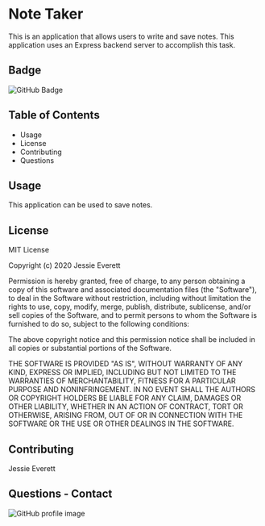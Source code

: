 # Note Taker 
This is an application that allows users to write and save notes. This application uses an Express backend server to accomplish this task. 
## Badge 
![GitHub Badge](https://img.shields.io/badge/Note%20Taker-I%20did%20my%20best-blue) 
## Table of Contents 
* Usage 
* License 
* Contributing  
* Questions 

## Usage 
This application can be used to save notes. 
## License 
MIT License

Copyright (c) 2020 Jessie Everett

Permission is hereby granted, free of charge, to any person obtaining a copy
of this software and associated documentation files (the "Software"), to deal
in the Software without restriction, including without limitation the rights
to use, copy, modify, merge, publish, distribute, sublicense, and/or sell
copies of the Software, and to permit persons to whom the Software is
furnished to do so, subject to the following conditions:

The above copyright notice and this permission notice shall be included in all
copies or substantial portions of the Software.

THE SOFTWARE IS PROVIDED "AS IS", WITHOUT WARRANTY OF ANY KIND, EXPRESS OR
IMPLIED, INCLUDING BUT NOT LIMITED TO THE WARRANTIES OF MERCHANTABILITY,
FITNESS FOR A PARTICULAR PURPOSE AND NONINFRINGEMENT. IN NO EVENT SHALL THE
AUTHORS OR COPYRIGHT HOLDERS BE LIABLE FOR ANY CLAIM, DAMAGES OR OTHER
LIABILITY, WHETHER IN AN ACTION OF CONTRACT, TORT OR OTHERWISE, ARISING FROM,
OUT OF OR IN CONNECTION WITH THE SOFTWARE OR THE USE OR OTHER DEALINGS IN THE
SOFTWARE.
## Contributing 
Jessie Everett 

## Questions - Contact 
![GitHub profile image](https://avatars0.githubusercontent.com/u/60405600?v=4)